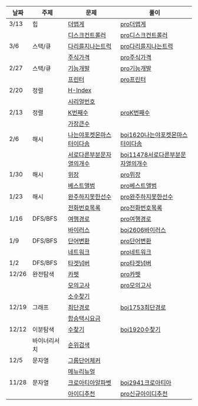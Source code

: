 | 날짜  | 주제         | 문제                                                                             | 풀이                                                                                                                                                                                                               |
| ----- | ------------ | -------------------------------------------------------------------------------- | ------------------------------------------------------------------------------------------------------------------------------------------------------------------------------------------------------------------ |
| 3/13   | 힙      | [더맵게](https://programmers.co.kr/learn/courses/30/lessons/42626)     | [pro더맵게](https://github.com/ritajeong/algorithmer/blob/master/pro%EB%8B%A4%EB%A6%AC%EB%A5%BC%EC%A7%80%EB%82%98%EB%8A%94%ED%8A%B8%EB%9F%AD.java)
|       |              | [디스크컨트롤러](https://programmers.co.kr/learn/courses/30/lessons/42627)             | [pro디스크컨트롤러](https://github.com/ritajeong/algorithmer/blob/master/pro%EB%94%94%EC%8A%A4%ED%81%AC%EC%BB%A8%ED%8A%B8%EB%A1%A4%EB%9F%AC.java)|
| 3/6   | 스택/큐      | [다리를지나는트럭](https://programmers.co.kr/learn/courses/30/lessons/42583)     | [pro다리를지나는트럭](https://github.com/ritajeong/algorithmer/blob/master/pro%EB%8B%A4%EB%A6%AC%EB%A5%BC%EC%A7%80%EB%82%98%EB%8A%94%ED%8A%B8%EB%9F%AD.java)
|       |              | [주식가격](https://programmers.co.kr/learn/courses/30/lessons/42584)             | [pro주식가격](https://github.com/ritajeong/algorithmer/blob/master/pro%EC%A3%BC%EC%8B%9D%EA%B0%80%EA%B2%A9.java)
| 2/27  | 스택/큐      | [기능개발](https://programmers.co.kr/learn/courses/30/lessons/42586)             | [pro기능개발](https://github.com/ritajeong/algorithmer/blob/52280b4c36f6753ee71e8263ee97a6800efe6216/pro%EA%B8%B0%EB%8A%A5%EA%B0%9C%EB%B0%9C.java)                                                                 |
|       |              | [프린터](https://programmers.co.kr/learn/courses/30/lessons/42587)               | [pro프린터](https://github.com/ritajeong/algorithmer/blob/52280b4c36f6753ee71e8263ee97a6800efe6216/pro%ED%94%84%EB%A6%B0%ED%84%B0.java)                                                                            |
| 2/20  | 정렬         | [H-Index](https://programmers.co.kr/learn/courses/30/lessons/42747)              |
|       |              | [시리얼번호](https://www.acmicpc.net/problem/1431)                               |
| 2/13  | 정렬         | [K번째수](https://programmers.co.kr/learn/courses/30/lessons/42748)              | [proK번째수](https://github.com/ritajeong/algorithmer/blob/master/proK%EB%B2%88%EC%A7%B8%EC%88%98.java)                                                                                                            |
|       |              | [가장큰수](https://programmers.co.kr/learn/courses/30/lessons/42746)             |
| 2/6   | 해시         | [나는야포켓몬마스터이다솜](https://www.acmicpc.net/problem/1620)                 | [boj1620나는야포켓몬마스터이다솜](https://github.com/ritajeong/algorithmer/blob/master/boj1620%EB%82%98%EB%8A%94%EC%95%BC%ED%8F%AC%EC%BC%93%EB%AA%AC%EB%A7%88%EC%8A%A4%ED%84%B0%EC%9D%B4%EB%8B%A4%EC%86%9C.java)   |
|       |              | [서로다른부분문자열의개수](https://www.acmicpc.net/problem/11478)                | [boj11478서로다른부분문자열의개수](https://github.com/ritajeong/algorithmer/blob/master/boj11478%EC%84%9C%EB%A1%9C%EB%8B%A4%EB%A5%B8%EB%B6%80%EB%B6%84%EB%AC%B8%EC%9E%90%EC%97%B4%EC%9D%98%EA%B0%9C%EC%88%98.java) |
| 1/30  | 해시         | [위장](https://programmers.co.kr/learn/courses/30/lessons/42578)                 | [pro위장](https://github.com/ritajeong/algorithmer/blob/master/pro%EC%9C%84%EC%9E%A5.java)                                                                                                                         |
|       |              | [베스트앨범](https://programmers.co.kr/learn/courses/30/lessons/42579)           | [pro베스트앨범](https://github.com/ritajeong/algorithmer/blob/master/pro%EB%B2%A0%EC%8A%A4%ED%8A%B8%EC%95%A8%EB%B2%94.java)                                                                                        |
| 1/23  | 해시         | [완주하지못한선수](https://programmers.co.kr/learn/courses/30/lessons/42576)     | [pro완주하지못한선수](https://github.com/ritajeong/algorithmer/blob/master/pro%EC%99%84%EC%A3%BC%ED%95%98%EC%A7%80%EB%AA%BB%ED%95%9C%EC%84%A0%EC%88%98.java)                                                       |
|       |              | [전화번호목록](https://programmers.co.kr/learn/courses/30/lessons/42577)         | [pro전화번호목록](https://github.com/ritajeong/algorithmer/blob/master/pro%EC%A0%84%ED%99%94%EB%B2%88%ED%98%B8%EB%AA%A9%EB%A1%9D.java)                                                                             |
| 1/16  | DFS/BFS      | [여행경로](https://programmers.co.kr/learn/courses/30/lessons/43164)             | [pro여행경로](https://github.com/ritajeong/algorithmer/blob/master/pro%EC%97%AC%ED%96%89%EA%B2%BD%EB%A1%9C.java)                                                                                                   |
|       |              | [바이러스](https://www.acmicpc.net/problem/2606)                                 | [boj2606바이러스](https://github.com/ritajeong/algorithmer/blob/master/boj2606%EB%B0%94%EC%9D%B4%EB%9F%AC%EC%8A%A4.java)                                                                                           |
| 1/9   | DFS/BFS      | [단어변환](https://programmers.co.kr/learn/courses/30/lessons/43163)             | [pro단어변환](https://github.com/ritajeong/algorithmer/blob/master/pro%EB%8B%A8%EC%96%B4%EB%B3%80%ED%99%98.java)                                                                                                   |
|       |              | [네트워크](https://programmers.co.kr/learn/courses/30/lessons/43162)             | [pro네트워크](https://github.com/ritajeong/algorithmer/blob/master/pro%EB%84%A4%ED%8A%B8%EC%9B%8C%ED%81%AC.java)                                                                                                   |
| 1/2   | DFS/BFS      | [타겟넘버](https://programmers.co.kr/learn/courses/30/lessons/43165)             | [pro타겟넘버](https://github.com/ritajeong/algorithmer/blob/master/pro%ED%83%80%EA%B2%9F%EB%84%98%EB%B2%84.java)                                                                                                   |
| 12/26 | 완전탐색     | [카펫](https://programmers.co.kr/learn/courses/30/lessons/42842)                 | [pro카펫](https://github.com/ritajeong/algorithmer/blob/master/pro%EC%B9%B4%ED%8E%AB.java)                                                                                                                         |
|       |              | [모의고사](https://programmers.co.kr/learn/courses/30/lessons/42840)             | [pro모의고사](https://github.com/ritajeong/algorithmer/blob/master/pro%EB%AA%A8%EC%9D%98%EA%B3%A0%EC%82%AC.java)                                                                                                   |
|       |              | [소수찾기](https://programmers.co.kr/learn/courses/30/lessons/42839)             |
| 12/19 | 그래프       | [최단경로](https://www.acmicpc.net/problem/1753)                                 | [boj1753최단경로](https://github.com/ritajeong/algorithmer/blob/master/boj1753%EC%B5%9C%EB%8B%A8%EA%B2%BD%EB%A1%9C.java)                                                                                           |
|       |              | [합승택시요금](https://tech.kakao.com/2021/01/25/2021-kakao-recruitment-round-1) |                                                                                                                                                                                                                    |
| 12/12 | 이분탐색     | [수찾기](https://www.acmicpc.net/problem/1920)                                   | [boj1920수찾기](https://github.com/ritajeong/algorithmer/blob/master/boj1920%EC%88%98%EC%B0%BE%EA%B8%B0.java)                                                                                                      |
|       | 바이너리서치 | [순위검색](https://tech.kakao.com/2021/01/25/2021-kakao-recruitment-round-1/)    |
| 12/5  | 문자열       | [그룹단어체커](https://www.acmicpc.net/problem/1316)                             |
|       |              | [메뉴리뉴얼](https://tech.kakao.com/2021/01/25/2021-kakao-recruitment-round-1/)  |
| 11/28 | 문자열       | [크로아티아알파벳](https://www.acmicpc.net/problem/2941)                         | [boj2941크로아티아](https://github.com/ritajeong/algorithmer/blob/master/boj2941%ED%81%AC%EB%A1%9C%EC%95%84%ED%8B%B0%EC%95%84.java)                                                                                |
|       |              | [아이디추천](https://tech.kakao.com/2021/01/25/2021-kakao-recruitment-round-1/)  | [pro신규아이디추천](https://github.com/ritajeong/algorithmer/blob/master/pro%EC%8B%A0%EA%B7%9C%EC%95%84%EC%9D%B4%EB%94%94%EC%B6%94%EC%B2%9C.java)                                                                  |
